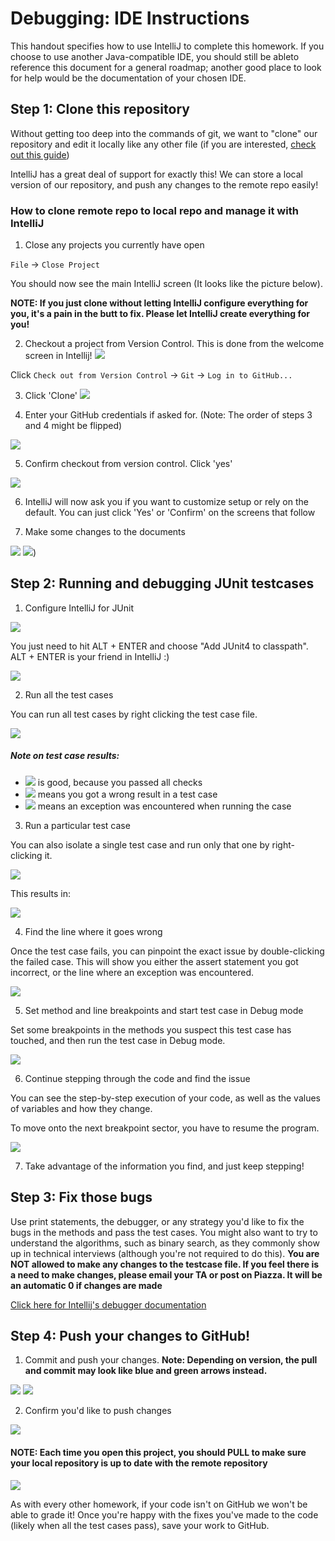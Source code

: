# Debugging: IDE Instructions

This handout specifies how to use IntelliJ to complete this homework. If you choose to use another Java-compatible IDE, you should still be ableto reference this document for a general roadmap; another good place to look for help would be the documentation of your chosen IDE.

## Step 1: Clone this repository
Without getting too deep into the commands of git, we want to "clone" our repository and edit it locally
like any other file (if you are interested, [check out this guide](http://rogerdudler.github.io/git-guide/)) 

IntelliJ has a great deal of support for exactly this! We can store a local version of our repository, and 
push any changes to the remote repo easily!

### How to clone remote repo to local repo and manage it with IntelliJ

1. Close any projects you currently have open

`File` -> `Close Project`

You should now see the main IntelliJ screen (It looks like the picture below).

**NOTE: If you just clone without letting IntelliJ configure everything for you, it's a pain in the butt to fix. Please let IntelliJ create everything for you!**

2. Checkout a project from Version Control.  This is done from the welcome screen in Intellij!
![](./images/intellij-welcome.png) 

Click `Check out from Version Control` -> `Git` -> `Log in to GitHub...`

3. Click 'Clone'
![](./images/newWelcomeScreen.png)

4. Enter your GitHub credentials if asked for. (Note: The order of steps 3 and 4 might be flipped)

![](./images/intellij-github-login.png)

5. Confirm checkout from version control. Click 'yes'

![](./images/newCheckoutFromVersionControl.png)

6. IntelliJ will now ask you if you want to customize setup or rely on the default. You can just click 'Yes' or 'Confirm' on the screens that follow

7. Make some changes to the documents

![](./images/newInitialPreEdit.png)
![](./images/newInitialPostEdit.png))

## Step 2: Running and debugging JUnit testcases
1.  Configure IntelliJ for JUnit

![](./images/test-pre-import.png)

You just need to hit ALT + ENTER and choose "Add JUnit4 to classpath". ALT + ENTER is your friend in IntelliJ :)

![](./images/test-resolve-import.png)

2.  Run all the test cases

You can run all test cases by right clicking the test case file.

![](./images/test-run-all.png)

##### Note on test case results:
- ![](./images/test-green.png) is good, because you passed all checks
- ![](./images/test-yellow.png) means you got a wrong result in a test case
- ![](./images/test-red.png) means an exception was encountered when running the case

3) Run a particular test case

You can also isolate a single test case and run only that one by right-clicking it.

![](./images/test-run-one.png)

This results in:

![](./images/test-run-one-result.png)

4) Find the line where it goes wrong

Once the test case fails, you can pinpoint the exact issue by double-clicking the failed
case. This will show you either the assert statement you got incorrect, or the line where
an exception was encountered.

![](./images/test-highlight.png)

5) Set method and line breakpoints and start test case in Debug mode

Set some breakpoints in the methods you suspect this test case has 
touched, and then run the test case in Debug mode.

![](./images/test-start-debugging.png)

6) Continue stepping through the code and find the issue

You can see the step-by-step execution of your code, as well as the values of variables
and how they change.

To move onto the next breakpoint sector, you have to resume the program.

![](./images/test-step-button.png)

7) Take advantage of the information you find, and just keep stepping!


## Step 3: Fix those bugs
Use print statements, the debugger, or any strategy you'd like to fix the bugs in the methods and pass the test cases. You might also want to try to understand the algorithms, such as binary search, as they commonly show up in technical interviews (although you're not required to do this). 
**You are NOT allowed to make any changes to the testcase file. If you feel there is a need to make changes, please email your TA or post on Piazza. It will be an automatic 0 if changes are made**

[Click here for Intellij's debugger documentation](https://www.jetbrains.com/help/idea/debugging-code.html)

## Step 4: Push your changes to GitHub!
1. Commit and push your changes. **Note: Depending on version, the pull and commit may look like blue and green arrows instead.** 

![](./images/intellij_commit_button.png)
![](./images/newCommitMsg.png)

2. Confirm you'd like to push changes

![](./images/intellij_push_dialog.png)

#### NOTE: Each time you open this project, you should PULL to make sure your local repository is up to date with the remote repository

![](./images/intellij_pull_button.png)

As with every other homework, if your code isn't on GitHub we won't be able to grade it!  Once you're happy with the fixes you've made to the code (likely when all the test cases pass), save your work to GitHub.
